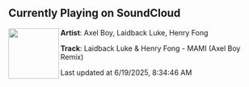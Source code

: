 ## Currently Playing on SoundCloud

[<img align="left" width="100" src="https://i1.sndcdn.com/artworks-k167wTdrpzzSW7yB-MBYcvw-t500x500.png">](https://soundcloud.com/axel-boy/laidback-luke-henry-fong-mami-ab-remix)

**Artist**: Axel Boy, Laidback Luke, Henry Fong 

**Track**: Laidback Luke & Henry Fong - MAMI (Axel Boy Remix)

Last updated at 6/19/2025, 8:34:46 AM

